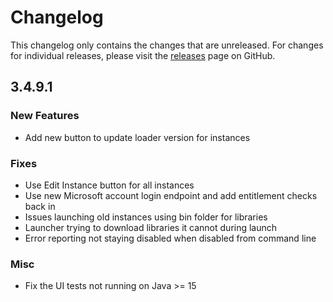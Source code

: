# Changelog

This changelog only contains the changes that are unreleased. For changes for individual releases, please visit the
[releases](https://github.com/ATLauncher/ATLauncher/releases) page on GitHub.

## 3.4.9.1

### New Features
- Add new button to update loader version for instances

### Fixes
- Use Edit Instance button for all instances
- Use new Microsoft account login endpoint and add entitlement checks back in
- Issues launching old instances using bin folder for libraries
- Launcher trying to download libraries it cannot during launch
- Error reporting not staying disabled when disabled from command line

### Misc
- Fix the UI tests not running on Java >= 15
